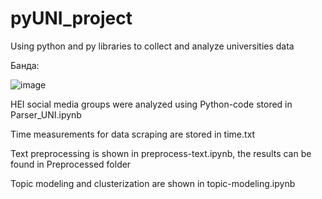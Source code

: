 # pyUNI_project
Using python and py libraries to collect and analyze universities data

Банда:

![image](https://github.com/PrincePervert/pyUNI_project/assets/115428450/07381b96-5ab1-4126-9fc5-5b690d2391d3)

HEI social media groups were analyzed using Python-code stored in Parser_UNI.ipynb

Time measurements for data scraping are stored in time.txt

Text preprocessing is shown in preprocess-text.ipynb, the results can be found in Preprocessed folder

Topic modeling and clusterization are shown in topic-modeling.ipynb
